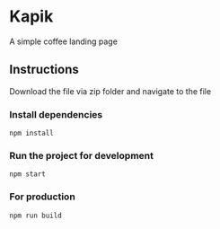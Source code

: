 # Kapik

A simple coffee landing page

## Instructions

Download the file via zip folder and navigate to the file

### Install dependencies

```
npm install

```

### Run the project for development

```
npm start

```

### For production

```
npm run build

```
